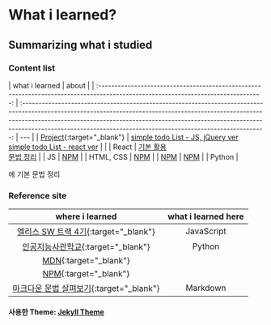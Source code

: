 # What i learned?

## Summarizing what i studied

### Content list

|                                                           what i learned                                                           |                                                                                                                                                          about                                                                                                                                                          |
| :--------------------------------------------------------------------------------------------------------------------------------: | :---------------------------------------------------------------------------------------------------------------------------------------------------------------------------------------------------------------------------------------------------------------------------------------------------------------------: | --- |
| <a href="https://github.com/leekh8/leekh8.github.io/tree/main/assets/lib/project/" target="\_blank">Project</a>{:target="\_blank"} | <a href="https://github.com/leekh8/leekh8.github.io/tree/main/assets/lib/project/JS/jQuery/todoList" target="\_blank">simple todo List - JS, jQuery ver</a> <br> <a href="https://github.com/leekh8/leekh8.github.io/tree/main/assets/lib/project/React/todolist/src" target="\_blank">simple todo List - react ver</a> |     |
|                                                               React                                                                |                 <a href="https://github.com/leekh8/leekh8.github.io/blob/main/assets/lib/code/React/react-grammar.jsx" target="\_blank">기본 활용</a><br><a href="https://github.com/leekh8/leekh8.github.io/blob/main/assets/lib/code/React/react-utilizing-basic.jsx" target="\_blank">문법 정리</a>                  |
|                                                                 JS                                                                 |                                                                                                                                <a href="https://www.npmjs.com/" target="_blank">NPM</a>                                                                                                                                 |
|                                                             HTML, CSS                                                              |                                                                                                                                <a href="https://www.npmjs.com/" target="_blank">NPM</a>                                                                                                                                 |
|                                                   [NPM](https://www.npmjs.com/)                                                    |                                                                                                                                <a href="https://www.npmjs.com/" target="_blank">NPM</a>                                                                                                                                 |
|                                                               Python                                                               |

에 기본 문법 정리

### Reference site

|                                                                                         where i learned                                                                                         | what i learned here |
| :---------------------------------------------------------------------------------------------------------------------------------------------------------------------------------------------: | :-----------------: |
|                                                                [엘리스 SW 트랙 4기](https://elice.training/){:target="\_blank"}                                                                 |     JavaScript      |
|                                                                [인공지능사관학교](https://gj-aischool.or.kr/){:target="\_blank"}                                                                |       Python        |
|                                                                   [MDN](https://developer.mozilla.org/ko/){:target="\_blank"}                                                                   |                     |
|                                                                        [NPM](https://www.npmjs.com/){:target="\_blank"}                                                                         |                     |
| [마크다운 문법 살펴보기](https://docs.github.com/en/get-started/writing-on-github/getting-started-with-writing-and-formatting-on-github/basic-writing-and-formatting-syntax){:target="\_blank"} |      Markdown       |

#### 사용한 Theme: [Jekyll Theme](./Chirpy-README.md)
